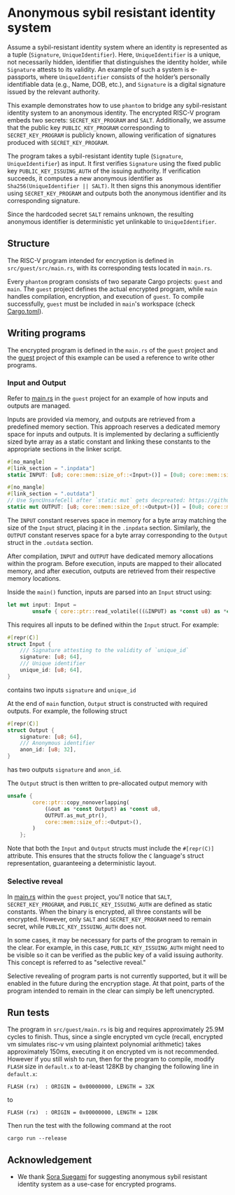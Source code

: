 # Anonymous sybil resistant identity system

Assume a sybil-resistant identity system where an identity is represented as a tuple (`Signature`, `UniqueIdentifier`). Here, `UniqueIdentifier` is a unique, not necessarily hidden, identifier that distinguishes the identity holder, while `Signature` attests to its validity. An example of such a system is e-passports, where `UniqueIdentifier` consists of the holder’s personally identifiable data (e.g., Name, DOB, etc.), and `Signature` is a digital signature issued by the relevant authority.

This example demonstrates how to use `phantom` to bridge any sybil-resistant identity system to an anonymous identity. The encrypted RISC-V program embeds two secrets: `SECRET_KEY_PROGRAM` and `SALT`. Additionally, we assume that the public key `PUBLIC_KEY_PROGRAM` corresponding to `SECRET_KEY_PROGRAM` is publicly known, allowing verification of signatures produced with `SECRET_KEY_PROGRAM`.

The program takes a sybil-resistant identity tuple (`Signature`, `UniqueIdentifier`) as input. It first verifies `Signature` using the fixed public key `PUBLIC_KEY_ISSUING_AUTH` of the issuing authority. If verification succeeds, it computes a new anonymous identifier as `Sha256(UniqueIdentifier || SALT)`. It then signs this anonymous identifier using `SECRET_KEY_PROGRAM` and outputs both the anonymous identifier and its corresponding signature.

Since the hardcoded secret `SALT` remains unknown, the resulting anonymous identifier is deterministic yet unlinkable to `UniqueIdentifier`.

## Structure

The RISC-V program intended for encryption is defined in `src/guest/src/main.rs`, with its corresponding tests located in `main.rs`.

Every `phantom` program consists of two separate Cargo projects: `guest` and `main`. The `guest` project defines the actual encrypted program, while `main` handles compilation, encryption, and execution of `guest`. To compile successfully, `guest` must be included in `main`'s workspace (check [Cargo.toml](./Cargo.toml)).

## Writing programs

The encrypted program is defined in the `main.rs` of the `guest` project and the [guest](./src/guest/src/main.rs) project of this example can be used a reference to write other programs.

### Input and Output

Refer to [main.rs](./src/guest/src/main.rs) in the `guest` project for an example of how inputs and outputs are managed.

Inputs are provided via memory, and outputs are retrieved from a predefined memory section. This approach reserves a dedicated memory space for inputs and outputs. It is implemented by declaring a sufficiently sized byte array as a static constant and linking these constants to the appropriate sections in the linker script.

```rust
#[no_mangle]
#[link_section = ".inpdata"]
static INPUT: [u8; core::mem::size_of::<Input>()] = [0u8; core::mem::size_of::<Input>()];

#[no_mangle]
#[link_section = ".outdata"]
// Use SyncUnsafeCell after `static mut` gets decpreated: https://github.com/rust-lang/rust/issues/95439
static mut OUTPUT: [u8; core::mem::size_of::<Output>()] = [0u8; core::mem::size_of::<Output>()];
```

The `INPUT` constant reserves space in memory for a byte array matching the size of the `Input` struct, placing it in the `.inpdata` section. Similarly, the `OUTPUT` constant reserves space for a byte array corresponding to the `Output` struct in the `.outdata` section.

After compilation, `INPUT` and `OUTPUT` have dedicated memory allocations within the program. Before execution, inputs are mapped to their allocated memory, and after execution, outputs are retrieved from their respective memory locations.

Inside the `main()` function, inputs are parsed into an `Input` struct using:

```rust
let mut input: Input =
        unsafe { core::ptr::read_volatile(((&INPUT) as *const u8) as *const Input) };

```

This requires all inputs to be defined within the `Input` struct. For example:

```rust
#[repr(C)]
struct Input {
    /// Signature attesting to the validity of `unique_id`
    signature: [u8; 64],
    /// Unique identifier
    unique_id: [u8; 64],
}
```

contains two inputs `signature` and `unique_id`

At the end of `main` function, `Output` struct is constructed with required outputs. For example, the following struct

```rust
#[repr(C)]
struct Output {
    signature: [u8; 64],
    /// Anonymous identifier
    anon_id: [u8; 32],
}
```

has two outputs `signature` and `anon_id`.

The `Output` struct is then written to pre-allocated output memory with

```rust
unsafe {
        core::ptr::copy_nonoverlapping(
            (&out as *const Output) as *const u8,
            OUTPUT.as_mut_ptr(),
            core::mem::size_of::<Output>(),
        )
    };
```

Note that both the `Input` and `Output` structs must include the `#[repr(C)]` attribute. This ensures that the structs follow the `C` language's struct representation, guaranteeing a deterministic layout.

### Selective reveal

In [main.rs](./src/guest/src/main.rs) within the `guest` project, you'll notice that `SALT`, `SECRET_KEY_PROGRAM`, and `PUBLIC_KEY_ISSUING_AUTH` are defined as static constants. When the binary is encrypted, all three constants will be encrypted. However, only `SALT` and `SECRET_KEY_PROGRAM` need to remain secret, while `PUBLIC_KEY_ISSUING_AUTH` does not.

In some cases, it may be necessary for parts of the program to remain in the clear. For example, in this case, `PUBLIC_KEY_ISSUING_AUTH` might need to be visible so it can be verified as the public key of a valid issuing authority. This concept is referred to as "selective reveal."

Selective revealing of program parts is not currently supported, but it will be enabled in the future during the encryption stage. At that point, parts of the program intended to remain in the clear can simply be left unencrypted.

## Run tests

The program in `src/guest/main.rs` is big and requires approximately 25.9M cycles to finish. Thus, since a single encrypted vm cycle (recall, encrypted vm simulates risc-v vm using plaintext polynomial arithmetic) takes approximately 150ms, executing it on encrypted vm is not recommended. However if you still wish to run, then for the program to compile, modify `FLASH` size in `default.x` to at-least 128KB by changing the following line in `default.x`:

```
FLASH (rx)  : ORIGIN = 0x00000000, LENGTH = 32K
```

to

```
FLASH (rx)  : ORIGIN = 0x00000000, LENGTH = 128K
```

Then run the test with the following command at the root

```
cargo run --release
```

## Acknowledgement

-   We thank [Sora Suegami](https://github.com/SoraSuegami) for suggesting anonymous sybil resistant identity system as a use-case for encrypted programs.
